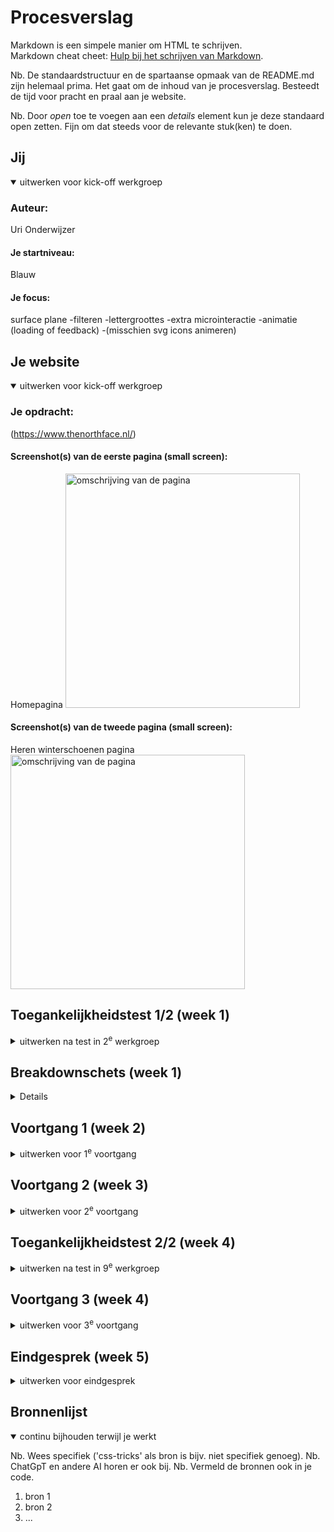 # Procesverslag
Markdown is een simpele manier om HTML te schrijven.  
Markdown cheat cheet: [Hulp bij het schrijven van Markdown](https://github.com/adam-p/markdown-here/wiki/Markdown-Cheatsheet).

Nb. De standaardstructuur en de spartaanse opmaak van de README.md zijn helemaal prima. Het gaat om de inhoud van je procesverslag. Besteedt de tijd voor pracht en praal aan je website.

Nb. Door *open* toe te voegen aan een *details* element kun je deze standaard open zetten. Fijn om dat steeds voor de relevante stuk(ken) te doen.





## Jij

<details open>
  <summary>uitwerken voor kick-off werkgroep</summary>

  ### Auteur:
  Uri Onderwijzer

  #### Je startniveau:
  Blauw

  #### Je focus:
  surface plane
  -filteren
  -lettergroottes
  -extra microinteractie
  -animatie (loading of feedback)
  -(misschien svg icons animeren)
 
</details>

## Je website

<details open>
  <summary>uitwerken voor kick-off werkgroep</summary>

  ### Je opdracht:
  (https://www.thenorthface.nl/)

  #### Screenshot(s) van de eerste pagina (small screen): 
  Homepagina
  <img src="readme-images/tnffullpage.png" width="375px" alt="omschrijving van de pagina">

  #### Screenshot(s) van de tweede pagina (small screen):
  Heren winterschoenen pagina
  <img src="readme-images/tnffullpage2.png" width="375px" alt="omschrijving van de pagina">
 
</details>

## Toegankelijkheidstest 1/2 (week 1)

<details>
  <summary>uitwerken na test in 2<sup>e</sup> werkgroep</summary>

  ### Bevindingen
  Lijst met je bevindingen die in de test naar voren kwamen:

  -Door het carrousel heen scrollen werkt erg goed, maar de alt text bij de fotos klopt soms niet, de alt text is soms iets heel anders 
   dan wat op de foto staat, zo was er bijvoorbeeld een foto van een vrouw in een groene jas, maar was de alt text een vrouw in een roze 
   t-shirt.
  -Bij het stukje waar je lid kan worden van de 'XPLR pass' kan je niet naar de heading navigeren, zelfs niet met de pijltjes, je       
   navigeert automatisch naar de knop waar 'word lid' op staat, maar je weet dan dus niet waarvan je lid word.
  -De dropdown knoppen laten goed weten of de knop wel of niet uitgevouwen is.
  -De header 'abboneer u op onze nieuwsbrief' word ook overgeslagen, je word gelijk naar het e-mail vakje gebracht.
  -Hetzelfde gebeurd bij de headers 'volg the northface' en 'vind een winkel'.
  -Het hamburger menu werkt erg goed.
  -De alt text bij fotos kan beter.

  WCAG Checklist
  <img src="readme-images/WCAGCL1.jpg" width="375px">
  <img src="readme-images/WCAGCL2.jpg" width="375px">
  <img src="readme-images/WCAGCL3.jpg" width="375px">
  <img src="readme-images/WCAGCL4.jpg" width="375px">
  <img src="readme-images/WCAGCL5.jpg" width="375px">

</details>


## Breakdownschets (week 1)

<details>
  (De blauwe vierkanten zijn sections)

  ### Homepagina: 
  <img src="readme-images/breakdownschetsfed.png" width="375px" alt="breakdown van de hele pagina">

  ### Hamburgermenu: 
  <img src="readme-images/dummy-plaatje.jpg" width="375px" alt="breakdown van een dynamisch deel">

</details>


## Voortgang 1 (week 2)

<details>
  <summary>uitwerken voor 1<sup>e</sup> voortgang</summary>

  ### Stand van zaken
  Het verrasde me hoe goed de code er nog inzat van vorig jaar, ik had verwacht dat ik echt met heel veel moeite weer helemaal opnieuw alles moest leren, maar de kennis van vorig jaar kwam al snel terug.
  -Waar ik moeite mee heb is nu vooral de selectoren, ik ben nu soms classes aan het gebruiken op plekken waar dit eigenlijk niet mag, ik ga dit in de latere weken oplossen en de goede selectoren gebruiken.
  -Een uitdaging die ik had was om een carrousel te maken, niet een werkende maar meer iets dat lijkt op een carrousel.
  <img src="readme-images/pbfotocarrousel.png" width="375px">
  De uitdaging hier was om te voorkomen dat er side-scrolling voorkwam, dit is dus ook wat er eerst gebeurde. Wat ik wilde was dat de tweede foto in het carrousel afgesneden werd en dat hij dus wegvalt zodat je alleen de zijkant van de foto als breadcrumb kan zien. Na even puzzelen en met hulp van ChatGPT is het gelukt, ik moest de stukjes code: overflow: hidden; en width: 100vw; gebruiken.

  ### Agenda voor meeting
  samen met je groepje opstellen

  | student 1      | student 2          | student 3    | student 4        |
  | Splinter       | Maryam             | Uri          | ---              |
  | dit bespreken  | en dit             | Telt drop    | en dan ik dat    |
  | en dat ook nog | dit als er tijd is | down pijl als| dit wil ik zeker |
  | ...            | ...                | animatie     | ...              |

  Uri
  -In mijn hamburgermenu zitten er ontzettend veel steeds herhaalde onderdelen, moet ik die echt allemaal uitwerken?
  -Wanneer mag je classes gebruiken?
  
  Maryam
  -Ik heb moeite met mijn carousel, ik krijg mijn bg-img niet te zien.
  -

  Splinter
  -
  -



  ### Verslag van meeting
  hier na afloop snel de uitkomsten van de meeting vastleggen

  Ik vond het voortgangsgesprek erg helpvol, ik had van te voren vooral algemene vragen, zoals of ik echt alle dropdowns in mijn header moest maken, gelukkig hoeft dat niet. Verder had ik ook vragen over de 'netheid' van mijn code, dus het gebruik van classes, de manier van positioneren met margins en de meerdere css bestanden. En hier heb ik nog veel te doen, ik moet de volgende punten in mijn code verbeteren:
  -Het gebruiken van classes.
  -Het manier van positioneren (Hoe ik het nu doe met margins is niet netjes.)
  -De kleuren in mijn root definieren.
  -Meerdere css bestanden aanmaken.

</details>





## Voortgang 2 (week 3)

<details>
  <summary>uitwerken voor 2<sup>e</sup> voortgang</summary>

  ### Stand van zaken
  hier dit ging goed & dit was lastig (neem ook screenshots op van delen van je website en code)
  Code net maken was makkelijker dan gedacht, het selecteren van code in css is eigenlijk heel makkelijk als je sections gebruikt, je kan makkelijk de section selecteren.

  ### Agenda voor meeting
  samen met je groepje opstellen

  | student 1      | student 2          | student 3    | student 4        |
  | ---            | ---                | ---          | ---              |
  | dit bespreken  | en dit             | en ik dit    | en dan ik dat    |
  | en dat ook nog | dit als er tijd is | nog een punt | dit wil ik zeker |
  | ...            | ...                | ...          | ...              |

  Mijn vragen:
  -Hoe moet ik mijn dropdowns precies maken? Is het een button of een id/label?
  -Waar in de html moet mijn hamburger menu precies?

  ### Verslag van meeting
  Ik heb tijdens het voortgangsgesprek goed antwoord op mijn vragen gekregen, namelijk hoe ik de dropdowns met details summary moest maken en over de positionering die ik gebruikte. Hierdoor had ik alles wat ik nodig om de eerste pagina af te krijgen voor de accessibility test.


</details>





## Toegankelijkheidstest 2/2 (week 4)

<details>
  <summary>uitwerken na test in 9<sup>e</sup> werkgroep</summary>

  ### Bevindingen
  Lijst met je bevindingen die in de test naar voren kwamen (geef ook aan wat er verbeterd is):

</details>





## Voortgang 3 (week 4)

<details>
  <summary>uitwerken voor 3<sup>e</sup> voortgang</summary>

  ### Stand van zaken
  hier dit ging goed & dit was lastig (neem ook screenshots op van delen van je website en code)


  ### Agenda voor meeting
  samen met je groepje opstellen

  | student 1      | student 2          | student 3    | student 4        |
  | ---            | ---                | ---          | ---              |
  | dit bespreken  | en dit             | en ik dit    | en dan ik dat    |
  | en dat ook nog | dit als er tijd is | nog een punt | dit wil ik zeker |
  | ...            | ...                | ...          | ...              |


  ### Verslag van meeting
  hier na afloop snel de uitkomsten van de meeting vastleggen

  - punt 1
  - punt 2
  - nog een punt
  - ...

</details>





## Eindgesprek (week 5)

<details>
  <summary>uitwerken voor eindgesprek</summary>

  ### Je uitkomst - karakteristiek screenshots:
  <img src="readme-images/dummy-plaatje.jpg" width="375px" alt="uitomst opdracht 1">


  ### Dit ging goed/Heb ik geleerd: 
  Korte omschrijving met plaatjes

  <img src="readme-images/dummy-plaatje.jpg" width="375px" alt="top">


  ### Dit was lastig/Is niet gelukt:
  Korte omschrijving met plaatjes

  <img src="readme-images/dummy-plaatje.jpg" width="375px" alt="bummer">
</details>





## Bronnenlijst

<details open>
  <summary>continu bijhouden terwijl je werkt</summary>

  Nb. Wees specifiek ('css-tricks' als bron is bijv. niet specifiek genoeg). 
  Nb. ChatGpT en andere AI horen er ook bij.
  Nb. Vermeld de bronnen ook in je code.

  1. bron 1
  2. bron 2
  3. ...

</details>